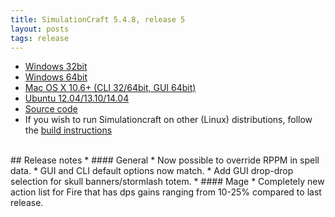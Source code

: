 ```yaml
---
title: SimulationCraft 5.4.8, release 5
layout: posts
tags: release
---
```

* [Windows 32bit](http://downloads.simulationcraft.org/simc-548-5-win32.zip)
* [Windows 64bit](http://downloads.simulationcraft.org/simc-548-5-win64.zip)
* [Mac OS X 10.6+ (CLI 32/64bit, GUI 64bit)](http://downloads.simulationcraft.org/simc-548-5-osx-x86.dmg)
* [Ubuntu 12.04/13.10/14.04](https://launchpad.net/~simulationcraft/+archive/simulationcraft)
* [Source code](http://downloads.simulationcraft.org/simc-548-5-source.zip)
* If you wish to run Simulationcraft on other (Linux) distributions, follow the [build instructions](http://code.google.com/p/simulationcraft/wiki/HowToBuild)
<br>
## Release notes
* #### General
    * Now possible to override RPPM in spell data.
	* GUI and CLI default options now match.
	* Add GUI drop-drop selection for skull banners/stormlash totem.
* #### Mage
    * Completely new action list for Fire that has dps gains ranging from 10-25% compared to last release.

